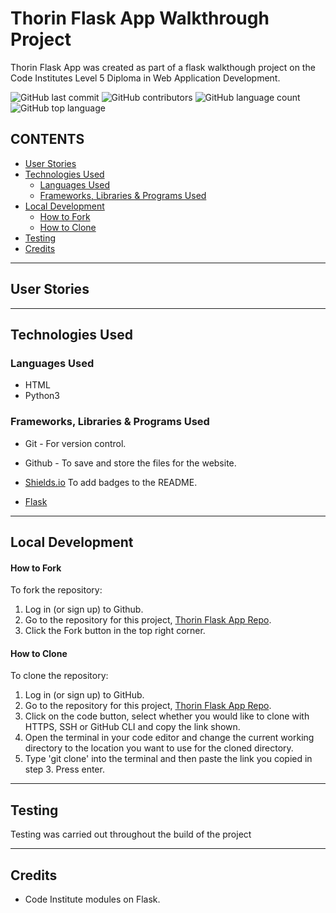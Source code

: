 # Thorin Flask App Walkthrough Project

Thorin Flask App was created as part of a flask walkthough project on the Code Institutes Level 5 Diploma in Web Application Development.

![GitHub last commit](https://img.shields.io/github/last-commit/kera-cudmore/thorin-flask-app?style=for-the-badge)
![GitHub contributors](https://img.shields.io/github/contributors/kera-cudmore/thorin-flask-app?color=yellow&style=for-the-badge)
![GitHub language count](https://img.shields.io/github/languages/count/kera-cudmore/thorin-flask-app?color=orange&style=for-the-badge)
![GitHub top language](https://img.shields.io/github/languages/top/kera-cudmore/thorin-flask-app?style=for-the-badge)

## CONTENTS

* [User Stories](#User-Stories)
* [Technologies Used](#Technologies-Used)
  * [Languages Used](#Languages-Used)
  * [Frameworks, Libraries & Programs Used](#Frameworks,-Libraries-&-Programs-Used)
* [Local Development](#Local-Development)
    * [How to Fork](#How-to-Fork)
    * [How to Clone](#How-to-Clone)
* [Testing](#Testing)
* [Credits](#Credits)

- - -

## User Stories

- - -

## Technologies Used

### Languages Used

* HTML
* Python3

### Frameworks, Libraries & Programs Used

* Git - For version control.

* Github - To save and store the files for the website.

* [Shields.io](https://shields.io/) To add badges to the README.

* [Flask](https://flask.palletsprojects.com/en/2.1.x/)
- - -

## Local Development

#### How to Fork

To fork the repository:

1. Log in (or sign up) to Github.
2. Go to the repository for this project, [Thorin Flask App Repo](https://github.com/kera-cudmore/thorin-flask-app).
3. Click the Fork button in the top right corner.

#### How to Clone

To clone the repository:

1. Log in (or sign up) to GitHub.
2. Go to the repository for this project, [Thorin Flask App Repo](https://github.com/kera-cudmore/thorin-flask-app).
3. Click on the code button, select whether you would like to clone with HTTPS, SSH or GitHub CLI and copy the link shown.
4. Open the terminal in your code editor and change the current working directory to the location you want to use for the cloned directory.
5. Type 'git clone' into the terminal and then paste the link you copied in step 3. Press enter.

- - -

## Testing

Testing was carried out throughout the build of the project

- - -

## Credits

* Code Institute modules on Flask.